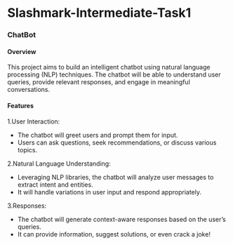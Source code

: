 # Slashmark-Intermediate-Task1
### ChatBot
#### Overview
This project aims to build an intelligent chatbot using natural language processing (NLP) techniques. The chatbot will be able to understand user queries, provide relevant responses, and engage in meaningful conversations.

#### Features
1.User Interaction:
   
* The chatbot will greet users and prompt them for input.
* Users can ask questions, seek recommendations, or discuss various topics.

2.Natural Language Understanding:

* Leveraging NLP libraries, the chatbot will analyze user messages to extract intent and entities.
* It will handle variations in user input and respond appropriately.

3.Responses:

* The chatbot will generate context-aware responses based on the user’s queries.
* It can provide information, suggest solutions, or even crack a joke!
